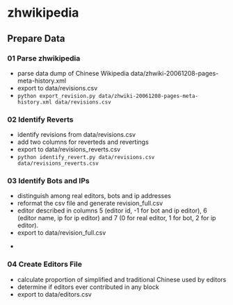 # zhwikipedia

## Prepare Data
### 01 Parse zhwikipedia
* parse data dump of Chinese Wikipedia data/zhwiki-20061208-pages-meta-history.xml
* export to data/revisions.csv
* ```python export_revision.py data/zhwiki-20061208-pages-meta-history.xml data/revisions.csv```

### 02 Identify Reverts
* identify revisions from data/revisions.csv
* add two columns for reverteds and revertings
* export to data/revisions_reverts.csv
* ```python identify_revert.py data/revisions.csv data/revisions_reverts.csv```

### 03 Identify Bots and IPs
* distinguish among real editors, bots and ip addresses
* reformat the csv file and generate revision_full.csv
* editor described in columns 5 (editor id, -1 for bot and ip editor), 6 (editor name, ip for ip editor) and 7 (0 for real editor, 1 for bot, 2 for ip editor).
* export to data/revision_full.csv
* ```python identify_bot.py

### 04 Create Editors File
* calculate proportion of simplified and traditional Chinese used by editors
* determine if editors ever contributed in any block
* export to data/editors.csv

